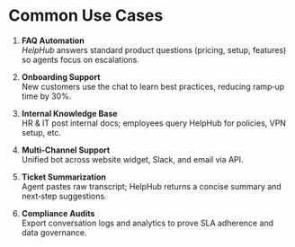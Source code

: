 # Common Use Cases

1. **FAQ Automation**  
   *HelpHub* answers standard product questions (pricing, setup, features) so agents focus on escalations.

2. **Onboarding Support**  
   New customers use the chat to learn best practices, reducing ramp‑up time by 30%.

3. **Internal Knowledge Base**  
   HR & IT post internal docs; employees query HelpHub for policies, VPN setup, etc.

4. **Multi‑Channel Support**  
   Unified bot across website widget, Slack, and email via API.

5. **Ticket Summarization**  
   Agent pastes raw transcript; HelpHub returns a concise summary and next‑step suggestions.

6. **Compliance Audits**  
   Export conversation logs and analytics to prove SLA adherence and data governance.
